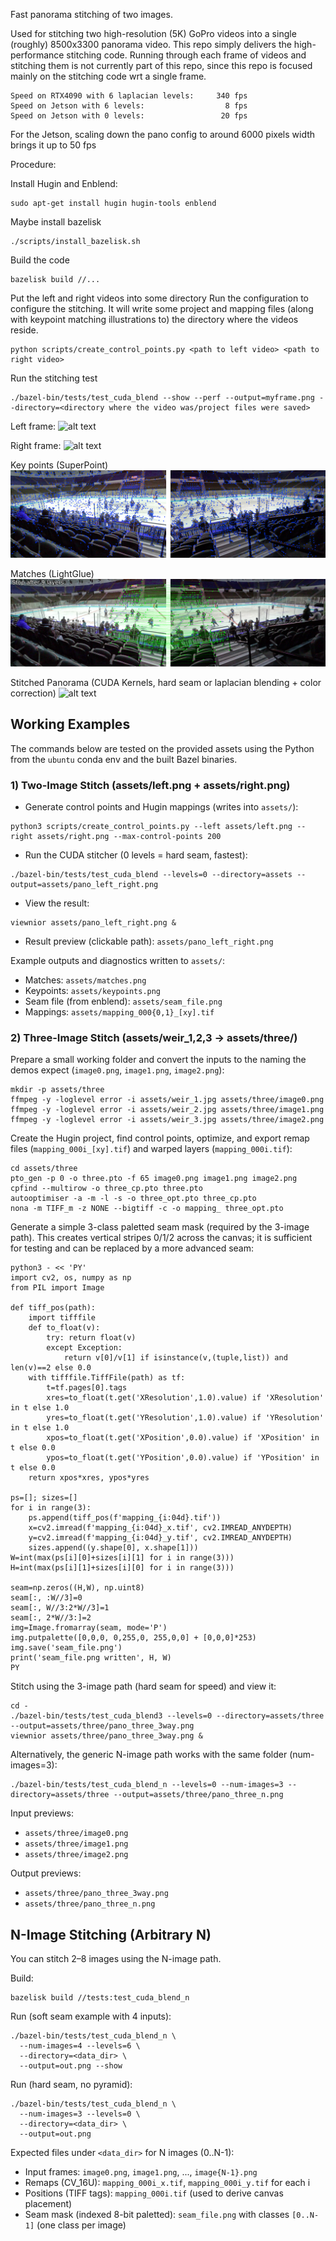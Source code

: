 Fast panorama stitching of two images.

Used for stitching two high-resolution (5K) GoPro videos into a single (roughly) 8500x3300 panorama video.
This repo simply delivers the high-performance stitching code.  Running through each frame of videos and stitching them is not currently part of this repo, since this repo is focused mainly on the stitching code wrt a single frame.

```
Speed on RTX4090 with 6 laplacian levels:     340 fps
Speed on Jetson with 6 levels:                  8 fps
Speed on Jetson with 0 levels:                 20 fps
```

For the Jetson, scaling down the pano config to around 6000 pixels width brings it up to 50 fps

Procedure:

Install Hugin and Enblend:
```
sudo apt-get install hugin hugin-tools enblend
```

Maybe install bazelisk
```
./scripts/install_bazelisk.sh
```

Build the code
```
bazelisk build //...
```

Put the left and right videos into some directory
Run the configuration to configure the stitching. 
It will write some project and mapping files (along with keypoint matching illustrations to) the directory where the videos reside.
```
python scripts/create_control_points.py <path to left video> <path to right video>
```
 
Run the stitching test
```
./bazel-bin/tests/test_cuda_blend --show --perf --output=myframe.png --directory=<directory where the video was/project files were saved>
```

Left frame:
![alt text](./assets/left.png)

Right frame:
![alt text](./assets/right.png)

Key points (SuperPoint)
![alt text](./assets/keypoints.png)

Matches (LightGlue)
![alt text](./assets/matches.png)

Stitched Panorama (CUDA Kernels, hard seam or laplacian blending + color correction)
![alt text](./assets/s.png)

## Working Examples

The commands below are tested on the provided assets using the Python from the `ubuntu` conda env and the built Bazel binaries.

### 1) Two-Image Stitch (assets/left.png + assets/right.png)

- Generate control points and Hugin mappings (writes into `assets/`):
```
python3 scripts/create_control_points.py --left assets/left.png --right assets/right.png --max-control-points 200
```
- Run the CUDA stitcher (0 levels = hard seam, fastest):
```
./bazel-bin/tests/test_cuda_blend --levels=0 --directory=assets --output=assets/pano_left_right.png
```
- View the result:
```
viewnior assets/pano_left_right.png &
```
- Result preview (clickable path): `assets/pano_left_right.png`

Example outputs and diagnostics written to `assets/`:
- Matches: `assets/matches.png`
- Keypoints: `assets/keypoints.png`
- Seam file (from enblend): `assets/seam_file.png`
- Mappings: `assets/mapping_000{0,1}_[xy].tif`

### 2) Three-Image Stitch (assets/weir_1,2,3 → assets/three/)

Prepare a small working folder and convert the inputs to the naming the demos expect (`image0.png`, `image1.png`, `image2.png`):
```
mkdir -p assets/three
ffmpeg -y -loglevel error -i assets/weir_1.jpg assets/three/image0.png
ffmpeg -y -loglevel error -i assets/weir_2.jpg assets/three/image1.png
ffmpeg -y -loglevel error -i assets/weir_3.jpg assets/three/image2.png
```

Create the Hugin project, find control points, optimize, and export remap files (`mapping_000i_[xy].tif`) and warped layers (`mapping_000i.tif`):
```
cd assets/three
pto_gen -p 0 -o three.pto -f 65 image0.png image1.png image2.png
cpfind --multirow -o three_cp.pto three.pto
autooptimiser -a -m -l -s -o three_opt.pto three_cp.pto
nona -m TIFF_m -z NONE --bigtiff -c -o mapping_ three_opt.pto
```

Generate a simple 3-class paletted seam mask (required by the 3-image path). This creates vertical stripes 0/1/2 across the canvas; it is sufficient for testing and can be replaced by a more advanced seam:
```
python3 - << 'PY'
import cv2, os, numpy as np
from PIL import Image

def tiff_pos(path):
    import tifffile
    def to_float(v):
        try: return float(v)
        except Exception:
            return v[0]/v[1] if isinstance(v,(tuple,list)) and len(v)==2 else 0.0
    with tifffile.TiffFile(path) as tf:
        t=tf.pages[0].tags
        xres=to_float(t.get('XResolution',1.0).value) if 'XResolution' in t else 1.0
        yres=to_float(t.get('YResolution',1.0).value) if 'YResolution' in t else 1.0
        xpos=to_float(t.get('XPosition',0.0).value) if 'XPosition' in t else 0.0
        ypos=to_float(t.get('YPosition',0.0).value) if 'YPosition' in t else 0.0
    return xpos*xres, ypos*yres

ps=[]; sizes=[]
for i in range(3):
    ps.append(tiff_pos(f'mapping_{i:04d}.tif'))
    x=cv2.imread(f'mapping_{i:04d}_x.tif', cv2.IMREAD_ANYDEPTH)
    y=cv2.imread(f'mapping_{i:04d}_y.tif', cv2.IMREAD_ANYDEPTH)
    sizes.append((y.shape[0], x.shape[1]))
W=int(max(ps[i][0]+sizes[i][1] for i in range(3)))
H=int(max(ps[i][1]+sizes[i][0] for i in range(3)))

seam=np.zeros((H,W), np.uint8)
seam[:, :W//3]=0
seam[:, W//3:2*W//3]=1
seam[:, 2*W//3:]=2
img=Image.fromarray(seam, mode='P')
img.putpalette([0,0,0, 0,255,0, 255,0,0] + [0,0,0]*253)
img.save('seam_file.png')
print('seam_file.png written', H, W)
PY
```

Stitch using the 3-image path (hard seam for speed) and view it:
```
cd -
./bazel-bin/tests/test_cuda_blend3 --levels=0 --directory=assets/three --output=assets/three/pano_three_3way.png
viewnior assets/three/pano_three_3way.png &
```

Alternatively, the generic N-image path works with the same folder (num-images=3):
```
./bazel-bin/tests/test_cuda_blend_n --levels=0 --num-images=3 --directory=assets/three --output=assets/three/pano_three_n.png
```

Input previews:
- `assets/three/image0.png`
- `assets/three/image1.png`
- `assets/three/image2.png`

Output previews:
- `assets/three/pano_three_3way.png`
- `assets/three/pano_three_n.png`

## N-Image Stitching (Arbitrary N)

You can stitch 2–8 images using the N-image path.

Build:
```
bazelisk build //tests:test_cuda_blend_n
```

Run (soft seam example with 4 inputs):
```
./bazel-bin/tests/test_cuda_blend_n \
  --num-images=4 --levels=6 \
  --directory=<data_dir> \
  --output=out.png --show
```

Run (hard seam, no pyramid):
```
./bazel-bin/tests/test_cuda_blend_n \
  --num-images=3 --levels=0 \
  --directory=<data_dir> \
  --output=out.png
```

Expected files under `<data_dir>` for N images (0..N-1):
- Input frames: `image0.png`, `image1.png`, ..., `image{N-1}.png`
- Remaps (CV_16U): `mapping_000i_x.tif`, `mapping_000i_y.tif` for each i
- Positions (TIFF tags): `mapping_000i.tif` (used to derive canvas placement)
- Seam mask (indexed 8-bit paletted): `seam_file.png` with classes `[0..N-1]` (one class per image)
